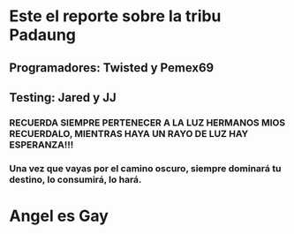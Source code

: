 # Este el reporte sobre la tribu Padaung
## Programadores: Twisted y Pemex69
## Testing: Jared y JJ
### RECUERDA SIEMPRE PERTENECER A LA LUZ HERMANOS MIOS RECUERDALO, MIENTRAS HAYA UN RAYO DE LUZ HAY ESPERANZA!!!
### Una vez que vayas por el camino oscuro, siempre dominará tu destino, lo consumirá, lo hará.
# Angel es Gay
